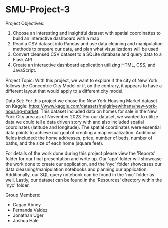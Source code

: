 # SMU-Project-3

Project Objectives:
1. Choose an interesting and insightful dataset with spatial coordinattes to build an interactive dashboard with a map
2. Read a CSV dataset into Pandas and use data cleaning and manipulation methods to prepare our data, and plan what visualizations will be used
3. Convert cleansed CSV dataset to a SQLite database and query data to a Flask API
4. Create an interactive dashboard application utilizing HTML, CSS, and JavaScript.

Project Topic: With this project, we want to explore if the city of New York follows the Concentric City Model or if, on the contrary, it appears to have a different layout that would apply to a different city model.

Data Set:
For this project we chose the New York Housing Market dataset on Kaggle: https://www.kaggle.com/datasets/nelgiriyewithana/new-york-housing-market. This dataset included data on homes for sale in the New York City area as of November 2023. For our dataset, we wanted to utilize data we could tell a data driven story with and also included spatial coordinates (latitude and longitude). The spatial coordinates were essential data points to achieve our goal of creating a map visualization. Additional fields included: the home addresses, price, number of beds, number of baths, and the size of each home (square feet).


For details of the work done during this project please view the 'Reports' folder for our final presentation and write up. Our 'app' folder will showcase the work done to create our application, and the 'nyc' folder showcases our data cleasning/manipulation notebooks and planning our application. Additionally, our SQL query notebook can be found in the 'nyc' folder as well. Lastly, our dataset can be found in the 'Resources' directory within the 'nyc' folder.

Group Members:
- Cagan Abney
- Fernanda Valdez
- Jonathan Uger
- Joshua Hale
